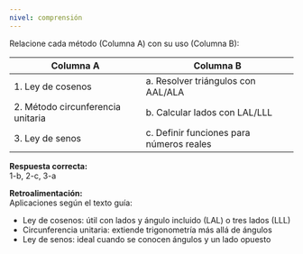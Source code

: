 ```yaml
---
nivel: comprensión
---
```


Relacione cada método (Columna A) con su uso (Columna B):

| Columna A               | Columna B                          |
|-------------------------|------------------------------------|
| 1. Ley de cosenos       | a. Resolver triángulos con AAL/ALA |
| 2. Método circunferencia unitaria | b. Calcular lados con LAL/LLL |
| 3. Ley de senos         | c. Definir funciones para números reales |

**Respuesta correcta:**  
1-b, 2-c, 3-a

**Retroalimentación:**  
Aplicaciones según el texto guía:
- Ley de cosenos: útil con lados y ángulo incluido (LAL) o tres lados (LLL)
- Circunferencia unitaria: extiende trigonometría más allá de ángulos
- Ley de senos: ideal cuando se conocen ángulos y un lado opuesto
